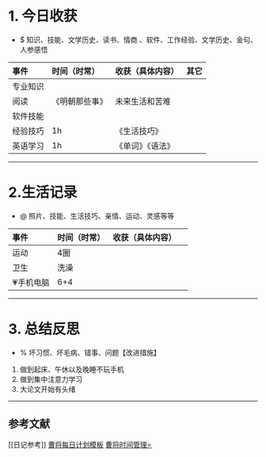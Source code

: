 # 1. 今日收获
- $ 知识、技能、文学历史、读书、情商 、软件、工作经验、文学历史、金句、人参感悟

| 事件   | 时间（时常）  | 收获（具体内容） | 其它  |
| :--- | :------ | :------- | --- |
| 专业知识 |         |          |     |
| 阅读   | 《明朝那些事》 | 未来生活和苦难  |     |
| 软件技能 |         |          |     |
| 经验技巧 | 1h      | 《生活技巧》   |     |
| 英语学习 | 1h      | 《单词》《语法》 |     |



---
# 2.生活记录
- @  照片、技能、生活技巧、亲情、运动、灵感等等

| 事件     | 时间（时常） | 收获（具体内容） |     |
| :----- | :----- | :------- | --- |
| 运动     | 4圈     |          |     |
| 卫生     | 洗澡<br> |          |     |
| 💗手机电脑 | 6+4    |          |     |

---
# 3. 总结反思
- % 坏习惯、坏毛病、错事、问题【改进措施】
1. 做到起床、午休以及晚睡不玩手机
2. 做到集中注意力学习
3. 大论文开始有头绪




---

## 参考文献

[[日记参考]]
[曹将每日计划模板](https://mp.weixin.qq.com/s/8LYri0lvPV5Y8snHqvpJ5g)
[曹将时间管理⭐](https://mp.weixin.qq.com/s/Z8l7B5iOoCGtjP_KvMjMxA)



